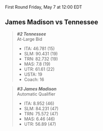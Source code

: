 First Round
Friday, May 7 at 12:00 EDT
## James Madison vs Tennessee

> ***#2 Tennessee***  
> At-Large Bid  
> - ITA: 46.781 (15)  
> - SLM: 90.431 (19)  
> - TRN: 82.732 (19)  
> - MAS: 7.8 (19)  
> - UTR: 61.61 (22)  
> - USTA: 19  
> - Coach: 16  

> ***#3 James Madison***  
> Automatic Qualifier  
> - ITA: 8.952 (46)  
> - SLM: 84.231 (47)  
> - TRN: 75.572 (47)  
> - MAS: 6.46 (46)  
> - UTR: 56.89 (47)  